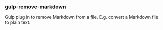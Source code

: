 ### gulp-remove-markdown
Gulp plug in to remove Markdown from a file. E.g. convert a Markdown file to plain text.
